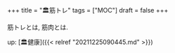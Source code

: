 +++
title = "🏛筋トレ"
tags = ["MOC"]
draft = false
+++

筋トレとは, 筋肉とは.

up: [🏛健康]({{< relref "20211225090445.md" >}})
